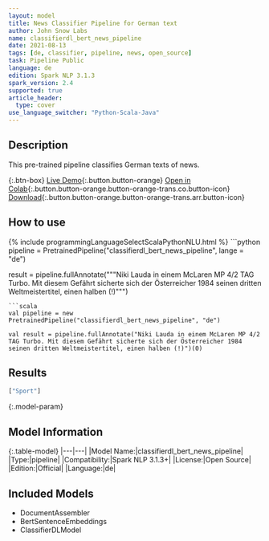 ```yaml
---
layout: model
title: News Classifier Pipeline for German text
author: John Snow Labs
name: classifierdl_bert_news_pipeline
date: 2021-08-13
tags: [de, classifier, pipeline, news, open_source]
task: Pipeline Public
language: de
edition: Spark NLP 3.1.3
spark_version: 2.4
supported: true
article_header:
  type: cover
use_language_switcher: "Python-Scala-Java"
---
```


## Description

This pre-trained pipeline classifies German texts of news.

{:.btn-box}
[Live Demo](https://demo.johnsnowlabs.com/public/CLASSIFICATION_DE_NEWS/){:.button.button-orange}
[Open in Colab](https://colab.research.google.com/github/JohnSnowLabs/spark-nlp-workshop/blob/master/tutorials/streamlit_notebooks/CLASSIFICATION_DE_NEWS.ipynb){:.button.button-orange.button-orange-trans.co.button-icon}
[Download](https://s3.amazonaws.com/auxdata.johnsnowlabs.com/public/models/classifierdl_bert_news_pipeline_de_3.1.3_2.4_1628851787696.zip){:.button.button-orange.button-orange-trans.arr.button-icon}

## How to use



<div class="tabs-box" markdown="1">
{% include programmingLanguageSelectScalaPythonNLU.html %}
```python
pipeline = PretrainedPipeline("classifierdl_bert_news_pipeline", lange = "de")

result = pipeline.fullAnnotate("""Niki Lauda in einem McLaren MP 4/2 TAG Turbo. Mit diesem Gefährt sicherte sich der Österreicher 1984 seinen dritten Weltmeistertitel, einen halben (!)""")
```
```scala
val pipeline = new PretrainedPipeline("classifierdl_bert_news_pipeline", "de")

val result = pipeline.fullAnnotate("Niki Lauda in einem McLaren MP 4/2 TAG Turbo. Mit diesem Gefährt sicherte sich der Österreicher 1984 seinen dritten Weltmeistertitel, einen halben (!)")(0)
```
</div>

## Results

```bash
["Sport"]
```

{:.model-param}
## Model Information

{:.table-model}
|---|---|
|Model Name:|classifierdl_bert_news_pipeline|
|Type:|pipeline|
|Compatibility:|Spark NLP 3.1.3+|
|License:|Open Source|
|Edition:|Official|
|Language:|de|

## Included Models

- DocumentAssembler
- BertSentenceEmbeddings
- ClassifierDLModel